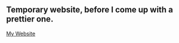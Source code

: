 ## Temporary website, before I come up with a prettier one.
[My Website](https://aniarubin.github.io)

